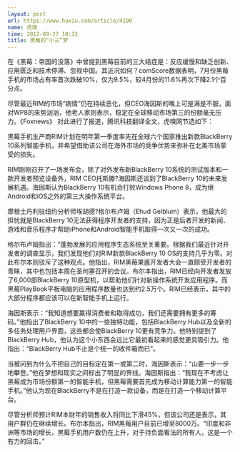 ```yaml
---
layout: post
url: https://www.huxiu.com/article/4190
name: 虎嗅
time: 2012-09-27 10:33
title: 黑莓的“小三”梦
---
```

在《黑莓：帝国的没落》中曾提到黑莓目前的三大结症是：反应缓慢和缺乏创新、应用匮乏和技术停滞、忽视中国。其近况如何？comScore数据表明，7月份黑莓手机的市场占有率首次跌破10%，仅为9.5%，较4月份的11.6%再次下降2.1个百分点。

尽管最近RIM的市场“病情”仍在持续恶化，但CEO海因斯的嘴上可是满是不服，面对WP8的来势汹汹，他老人家则表示，稳定在全球移动市场第三的份额毫无压力。《Foxnews》 对此进行了报道，腾讯科技翻译全文，虎嗅网节选如下：

黑莓手机生产商RIM计划在明年第一季度率先在全球六个国家推出新款BlackBerry 10系列智能手机，并希望借助该公司在海外市场的竞争优势来弥补在北美市场蒙受的损失。

RIM刚刚召开了一场发布会，除了对外发布新BlackBerry 10系统的测试版本和一款开发者预览设备外，RIM CEO托斯滕?海因斯还谈到了BlackBerry 10的未来发展机遇。海因斯认为BlackBerry 10有机会打败Windows Phone 8，成为继Android和iOS之外的第三大操作系统平台。

摩根士丹利驻纽约分析师埃胡德?格尔布卢姆（Ehud Gelblum）表示，他最大的担忧就是BlackBerry 10无法获得程序开发者的支持，因为正是后者开发的新闻、游戏和音乐程序才帮助iPhone和Android智能手机取得一次又一次的成功。

格尔布卢姆指出：“蓬勃发展的应用程序生态系统至关重要。根据我们最近针对开发者的调查显示，我们发现他们对RIM新款BlackBerry 10 OS的支持几乎为零。对此布尔本则驳斥了这种观点。他指出，RIM黑莓果酱开发者大会一直颇受开发者的青睐，其中也包括本周在圣何塞召开的会议。布尔本指出，RIM已经向开发者发放了6,000部BlackBerry 10原型机，以帮助他们针对新操作系统开发应用程序。而黑莓PlayBook平板电脑的应用程序数量也达到约2.5万个。RIM已经表示，其中的大部分程序都应该可以在新智能手机上运行。

海因斯表示：“我知道想要赢得消费者和取得成功，我们还需要拥有更多的筹码。”他指出了BlackBerry 10中的一些独特功能，包括BlackBerry Hub以及全新的多任务处理用户界面，这些都会使BlackBerry 10更有竞争力。他特别提到了BlackBerry Hub，他认为这个小东西会远比它最初看起来的感觉更具吸引力。他指出：“BlackBerry Hub不止是个统一的收件箱而已”。

当被问到为什么不把自己的目标定在第一或第二时，海因斯表示：“山要一步一步地攀登。”他在梦想和现实之间标出了明显的界线。海因斯指出：“我现在不考虑让黑莓成为市场份额第一的智能手机，但黑莓需要首先成为移动计算能力第一的智能手机。”他认为现在BlackBerry不是在打造一款设备，而是在打造一个移动计算平台。

尽管分析师预计RIM本财年的销售收入将同比下滑45%，但该公司还是表示，其用户群仍在继续增长。布尔本指出，RIM黑莓用户目前已增至8000万。“印度和非洲等市场的增长，黑莓手机用户数仍在上升，对于持负面看法的所有人，这是一个有力的回击。”

